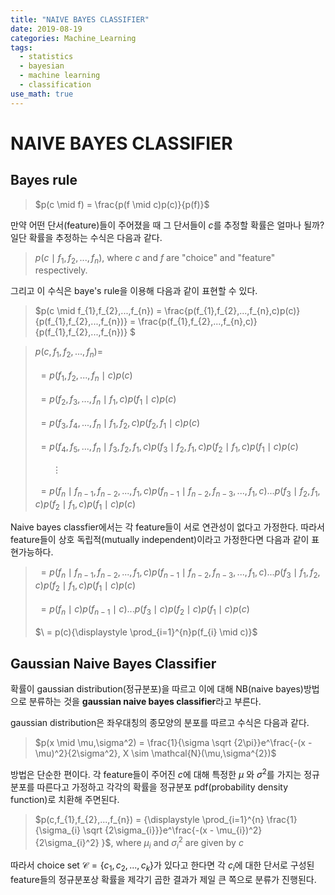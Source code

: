 ```yaml
---
title: "NAIVE BAYES CLASSIFIER"
date: 2019-08-19
categories: Machine_Learning
tags:
  - statistics
  - bayesian
  - machine learning
  - classification
use_math: true
---
```

# NAIVE BAYES CLASSIFIER

## Bayes rule

> $p(c \mid f) = \frac{p(f \mid c)p(c)}{p(f)}$

만약 어떤 단서(feature)들이 주어졌을 때 그 단서들이 $c$를 추정할 확률은 얼마나 될까? 일단 확률을 추정하는 수식은 다음과 같다.

>$p(c \mid f_{1},f_{2},...,f_{n})$, where $c$ and $f$ are "choice" and "feature" respectively.

그리고 이 수식은 baye's rule을 이용해 다음과 같이 표현할 수 있다.

> $p(c \mid f_{1},f_{2},...,f_{n}) = \frac{p(f_{1},f_{2},...,f_{n},c)p(c)}{p(f_{1},f_{2},...,f_{n})} = \frac{p(f_{1},f_{2},...,f_{n},c)}{p(f_{1},f_{2},...,f_{n})} $


>$p(c,f_{1},f_{2},...,f_{n}) =$<br><br>
$\ = p(f_{1},f_{2},...,f_{n} \mid c)p(c)$<br><br>
$\ = p(f_{2},f_{3},...,f_{n} \mid f_{1},c)p(f_{1} \mid c)p(c)$<br><br>
$\ = p(f_{3},f_{4},...,f_{n} \mid f_{1},f_{2},c)p(f_{2},f_{1} \mid c)p(c)$<br><br>
$\ = p(f_{4},f_{5},...,f_{n} \mid f_{3},f_{2},f_{1},c)p(f_{3}\mid f_{2},f_{1},c)p(f_{2} \mid f_{1},c)p(f_{1} \mid c)p(c)$<br><br>
$\ \ \ \ \ \ \ \vdots$<br><br>
$\ = p(f_{n} \mid f_{n-1},f_{n-2},...,f_{1},c)p(f_{n-1} \mid f_{n-2},f_{n-3},...,f_{1},c)...p(f_{3} \mid f_{2},f_{1},c)p(f_{2} \mid f_{1},c)p(f_{1} \mid c)p(c)$<br>

Naive bayes classfier에서는 각 feature들이 서로 연관성이 없다고 가정한다. 따라서 feature들이 상호 독립적(mutually independent)이라고 가정한다면 다음과 같이 표현가능하다.

>$\ = p(f_{n} \mid f_{n-1},f_{n-2},...,f_{1},c)p(f_{n-1} \mid f_{n-2},f_{n-3},...,f_{1},c)...p(f_{3} \mid f_{1},f_{2},c)p(f_{2} \mid f_{1},c)p(f_{1}\mid c)p(c)$<br><br>
$\ = p(f_{n} \mid c)p(f_{n-1} \mid c)...p(f_{3} \mid c)p(f_{2} \mid c)p(f_{1} \mid c)p(c)$<br><br>
$\ = p(c){\displaystyle \prod_{i=1}^{n}p(f_{i} \mid c)}$

## Gaussian Naive Bayes Classifier

확률이 gaussian distribution(정규분포)을 따르고 이에 대해 NB(naive bayes)방법으로 분류하는 것을 **gaussian naive bayes classifier**라고 부른다.

gaussian distribution은 좌우대칭의 종모양의 분포를 따르고 수식은 다음과 같다.

>$p(x \mid \mu,\sigma^2) = \frac{1}{\sigma \sqrt {2\pi}}e^\frac{-(x - \mu)^2}{2\sigma^2}, X \sim \mathcal{N}(\mu,\sigma^{2})$

방법은 단순한 편이다. 각 feature들이 주어진 $c$에 대해 특정한 $\mu$ 와 $\sigma^2$를 가지는 정규분포를 따른다고 가정하고 각각의 확률을 정규분포 pdf(probability density function)로 치환해 주면된다.

>$p(c,f_{1},f_{2},...,f_{n}) = {\displaystyle \prod_{i=1}^{n} \frac{1}{\sigma_{i} \sqrt {2\sigma_{i}}}e^\frac{-(x - \mu_{i})^2}{2\sigma_{i}^2} }$, where $\mu_{i}$ and $\sigma_{i}^2$ are given by $c$

따라서 choice set $\mathcal{C} = \lbrace c_{1},c_{2},...,c_{k} \rbrace$가 있다고 한다면 각 $c_{i}$에 대한 단서로 구성된 feature들의 정규분포상 확률을 제각기 곱한 결과가 제일 큰 쪽으로 분류가 진행된다.
